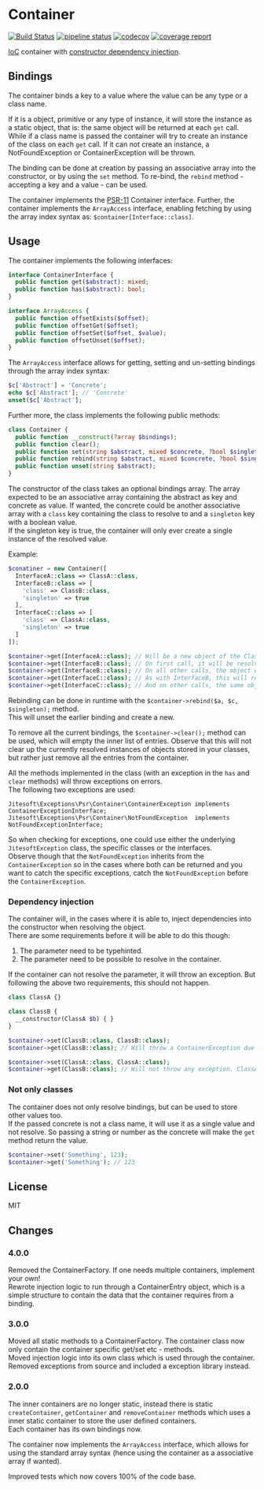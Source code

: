 # Container

[![Build Status](https://travis-ci.org/jitesoft/php-container.svg?branch=master)](https://travis-ci.org/jitesoft/php-container)
[![pipeline status](https://gitlab.com/jitesoft/open-source/php/container/badges/master/pipeline.svg)](https://gitlab.com/jitesoft/open-source/php/container/commits/master)
[![codecov](https://codecov.io/gh/jitesoft/php-container/branch/master/graph/badge.svg)](https://codecov.io/gh/jitesoft/php-container)
[![coverage report](https://gitlab.com/jitesoft/open-source/php/container/badges/master/coverage.svg)](https://gitlab.com/jitesoft/open-source/php/container/commits/master)

[IoC](https://en.wikipedia.org/wiki/Inversion_of_control) container with [constructor dependency injection](https://en.wikipedia.org/wiki/Dependency_injection).

## Bindings

The container binds a key to a value where the value can be any type or a class name.  

If it is a object, primitive or any type of instance, it will store the instance as a static object, 
that is: the same object will be returned at each `get` call. While if a class name is passed the container
will try to create an instance of the class on each `get` call. If it can not create an instance, a NotFoundException 
or ContainerException will be thrown.

The binding can be done at creation by passing an associative array into the constructor, or by using the `set` 
method. To re-bind, the `rebind` method - accepting a key and a value - can be used.  

The container implements the [PSR-11](https://github.com/container-interop/fig-standards/blob/master/proposed/container.md) Container interface.
Further, the container implements the `ArrayAccess` interface, enabling fetching by using the array index syntax as: `$container[Interface::class]`.  

## Usage

The container implements the following interfaces:


```php
interface ContainerInterface {
  public function get($abstract): mixed;
  public function has($abstract): bool;
}

interface ArrayAccess {
  public function offsetExists($offset);
  public function offsetGet($offset);
  public function offsetSet($offset, $value);
  public function offsetUnset($offset);
}
```

The `ArrayAccess` interface allows for getting, setting and un-setting bindings through the array index syntax:

```php
$c['Abstract'] = 'Concrete';
echo $c['Abstract']; // 'Concrete'
unset($c['Abstract'];
```

Further more, the class implements the following public methods:

```php
class Container {
  public function __construct(?array $bindings);
  public function clear();
  public function set(string $abstract, mixed $concrete, ?bool $singleton = false): bool;
  public function rebind(string $abstract, mixed $concrete, ?bool $singleton = false);
  public function unset(string $abstract);
}
```

The constructor of the class takes an optional bindings array. The array expected to be an associative array
containing the abstract as key and concrete as value. If wanted, the concrete could be another associative array with
a `class` key containing the class to resolve to and a `singleton` key with a boolean value.  
If the singleton key is true, the container will only ever create a single instance of the resolved value.

Example:

```php
$conatiner = new Container([
  InterfaceA::class => ClassA::class,
  InterfaceB::class => [
    'class' => ClassB::class,
    'singleton' => true
  ],
  InterfaceC::class => [
    'class' => ClassA::class,
    'singleton' => true
  ]
]);

$container->get(InterfaceA::class); // Will be a new object of the ClassA class.
$container->get(InterfaceB::class); // On first call, it will be resolved to a ClassB class.
$container->get(InterfaceB::class); // On all other calls, the object will be the same as the first call.
$container->get(InterfaceC::class); // As with InterfaceB, this will resolve to a ClassA class on first call.
$container->get(InterfaceC::class); // And on other calls, the same object, but not same object as InterfaceA resolves to.
```

Rebinding can be done in runtime with the `$container->rebind($a, $c, $singleton);` method.  
This will unset the earlier binding and create a new.  

To remove all the current bindings, the `$container->clear();` method can be used, which will empty the inner
list of entries. Observe that this will not clear up the currently resolved instances of objects stored in your 
classes, but rather just remove all the entries from the container.

All the methods implemented in the class (with an exception in the `has` and `clear` methods) will throw exceptions on errors.  
The following two exceptions are used:

```
Jitesoft\Exceptions\Psr\Container\ContainerException implements ContainerExceptionInterface;
Jitesoft\Exceptions\Psr\Container\NotFoundException  implements NotFoundExceptionInterface;
```

So when checking for exceptions, one could use either the underlying `JitesoftException` class, the specific classes or 
the interfaces.  
Observe though that the `NotFoundException` inherits from the `ContainerException` so in the cases where both can be returned and 
you want to catch the specific exceptions, catch the `NotFoundException` before the `ContainerException`.

### Dependency injection

The container will, in the cases where it is able to, inject dependencies into the constructor when resolving the object.  
There are some requirements before it will be able to do this though:  
  
1. The parameter need to be typehinted.
2. The parameter need to be possible to resolve in the container.

If the container can not resolve the parameter, it will throw an exception. But following the above two requirements, this should not happen.

```php
class ClassA {}

class ClassB {
  __constructor(ClassA $b) { }
}

$container->set(ClassB::class, ClassB::class);
$container->get(ClassB::class); // Will throw a ContainerException due to class A not being bound.

$container->set(ClassA::class, ClassA::class);
$container->get(ClassB::class); // Will not throw any exception. ClassA is resolved and pushed into the constructor of ClassB.
```

### Not only classes

The container does not only resolve bindings, but can be used to store other values too.  
If the passed concrete is not a class name, it will use it as a single value and not resolve. So passing a string or number
as the concrete will make the `get` method return the value.  

```php
$container->set('Something', 123);
$container->get('Something'); // 123
```

## License

MIT

## Changes

### 4.0.0

Removed the ContainerFactory. If one needs multiple containers, implement your own!  
Rewrote injection logic to run through a ContainerEntry object, which is a simple structure to contain the
data that the container requires from a binding.

### 3.0.0

Moved all static methods to a ContainerFactory. The container class now only contain the container specific get/set etc - methods.  
Moved injection logic into its own class which is used through the container.  
Removed exceptions from source and included a exception library instead.  

### 2.0.0

The inner containers are no longer static, instead there is static `createContainer`, `getContainer` and `removeContainer` 
methods which uses a inner static container to store the user defined containers.  
Each container has its own bindings now.  

The container now implements the `ArrayAccess` interface, which allows for using the standard array syntax (hence using the 
container as a associative array if wanted).

Improved tests which now covers 100% of the code base.

